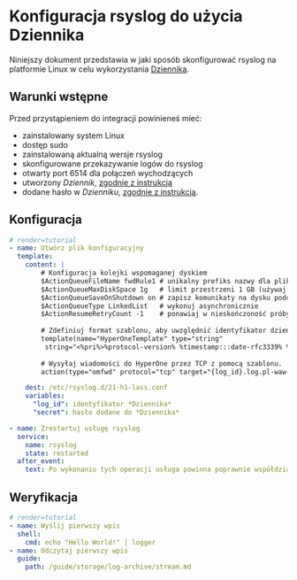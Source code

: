 # Konfiguracja rsyslog do użycia Dziennika

Niniejszy dokument przedstawia w jaki sposób skonfigurować rsyslog na platformie Linux w celu wykorzystania [Dziennika](/resource/storage/log-archive.md).

## Warunki wstępne

Przed przystąpieniem do integracji powinieneś mieć:

* zainstalowany system Linux
* dostęp sudo
* zainstalowaną aktualną wersje rsyslog
* skonfigurowane przekazywanie logów do rsyslog
* otwarty port 6514 dla połączeń wychodzących
* utworzony *Dziennik*, [zgodnie z instrukcją](/guide/storage/log-archive/creating.md)
* dodane hasło w *Dzienniku*, [zgodnie z instrukcją](/guide/storage/log-archive/add-password.md).

## Konfiguracja

```yaml
# render=tutorial
- name: Utwórz plik konfiguracyjny
  template:
    content: | 
        # Konfiguracja kolejki wspomaganej dyskiem
        $ActionQueueFileName fwdRule1 # unikalny prefiks nazwy dla plików spool
        $ActionQueueMaxDiskSpace 1g   # limit przestrzeni 1 GB (używaj jak najwięcej)
        $ActionQueueSaveOnShutdown on # zapisz komunikaty na dysku podczas zamykania
        $ActionQueueType LinkedList   # wykonuj asynchronicznie
        $ActionResumeRetryCount -1    # ponawiaj w nieskończoność próby, jeśli host jest wyłączony
        
        # Zdefiniuj format szablonu, aby uwzględnić identyfikator dziennika i hasło
        template(name="HyperOneTemplate" type="string"
         string="<%pri%>%protocol-version% %timestamp:::date-rfc3339% %HOSTNAME% %app-name% %procid% %msgid% [{log_id}:{secret}@HyperOne tag=\"Rsyslog\"]%msg%\n")
        
        # Wysyłaj wiadomości do HyperOne przez TCP z pomocą szablonu.
        action(type="omfwd" protocol="tcp" target="{log_id}.log.pl-waw-1.hyperone.com" port="6514" template="HyperOneTemplate")

    dest: /etc/rsyslog.d/21-h1-lass.conf
    variables:
      "log_id": identyfikator *Dziennika*
      "secret": hasło dodane do *Dziennika*

- name: Zrestartuj usługę rsyslog
  service:
    name: rsyslog
    state: restarted
  after_event:
    text: Po wykonaniu tych operacji usługa powinna poprawnie współdziałać.
```

## Weryfikacja
  
```yaml
# render=tutorial
- name: Wyślij pierwszy wpis  
  shell:
    cmd: echo "Hello World!" | logger
- name: Odczytaj pierwszy wpis
  guide:
    path: /guide/storage/log-archive/stream.md
```